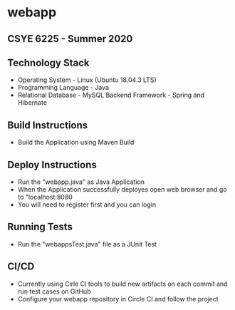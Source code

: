 # webapp
## CSYE 6225 - Summer 2020

## Technology Stack
- Operating System - Linux (Ubuntu 18.04.3 LTS)
- Programming Language - Java
- Relational Database - MySQL
Backend Framework - Spring and Hibernate

## Build Instructions
- Build the Application using Maven Build

## Deploy Instructions
- Run the "webapp.java" as Java Application
- When the Application successfully deployes open web browser and go to "localhost:8080
- You will need to register first and you can login

## Running Tests
- Run the "webappsTest.java" file as a JUnit Test

## CI/CD
- Currently using Cirle CI tools to build new artifacts on each commit and run test cases on GitHub
- Configure your webapp repository in Circle CI and follow the project
